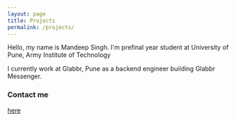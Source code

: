 ```yaml
---
layout: page
title: Projects
permalink: /projects/
---
```


Hello, my name is Mandeep Singh.
I'm prefinal year student at University of Pune, Army Institute of Technology

I currently work at Glabbr, Pune as a backend engineer building Glabbr Messenger.

### Contact me

[here](mailto:mandeepsinghshekhawat95@gmail.com)